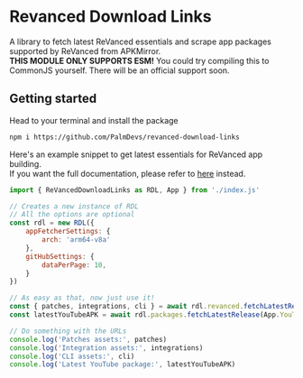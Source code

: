 # Revanced Download Links
A library to fetch latest ReVanced essentials and scrape app packages supported by ReVanced from APKMirror.  
**THIS MODULE ONLY SUPPORTS ESM!** You could try compiling this to CommonJS yourself. There will be an official support soon.

## Getting started
Head to your terminal and install the package
```sh
npm i https://github.com/PalmDevs/revanced-download-links
```
Here's an example snippet to get latest essentials for ReVanced app building.  
If you want the full documentation, please refer to [here](https://palmdevs.github.io/revanced-download-links/) instead.
```js
import { ReVancedDownloadLinks as RDL, App } from './index.js'

// Creates a new instance of RDL
// All the options are optional
const rdl = new RDL({
    appFetcherSettings: {
        arch: 'arm64-v8a'
    },
    gitHubSettings: {
        dataPerPage: 10,
    }
})

// As easy as that, now just use it!
const { patches, integrations, cli } = await rdl.revanced.fetchLatestReleases()
const latestYouTubeAPK = await rdl.packages.fetchLatestRelease(App.YouTube)

// Do something with the URLs
console.log('Patches assets:', patches)
console.log('Integration assets:', integrations)
console.log('CLI assets:', cli)
console.log('Latest YouTube package:', latestYouTubeAPK)
```